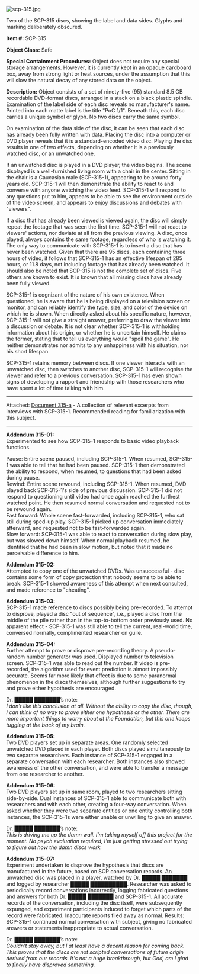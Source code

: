 ![scp-315.jpg](http://scp-wiki.wdfiles.com/local--files/scp-315/scp-315.jpg)

Two of the SCP-315 discs, showing the label and data sides. Glyphs and marking deliberately obscured.

**Item #:** SCP-315

**Object Class:** Safe

**Special Containment Procedures:** Object does not require any special storage arrangements. However, it is currently kept in an opaque cardboard box, away from strong light or heat sources, under the assumption that this will slow the natural decay of any stored data on the object.

**Description:** Object consists of a set of ninety-five (95) standard 8.5 GB recordable DVD-format discs, arranged in a stack on a black plastic spindle. Examination of the label side of each disc reveals no manufacturer's name. Printed into each matte label is the title "PoC 1/1". Beneath this, each disc carries a unique symbol or glyph. No two discs carry the same symbol.

On examination of the data side of the disc, it can be seen that each disc has already been fully written with data. Placing the disc into a computer or DVD player reveals that it is a standard-encoded video disc. Playing the disc results in one of two effects, depending on whether it is a previously watched disc, or an unwatched one.

If an unwatched disc is played in a DVD player, the video begins. The scene displayed is a well-furnished living room with a chair in the center. Sitting in the chair is a Caucasian male (SCP-315-1), appearing to be around forty years old. SCP-315-1 will then demonstrate the ability to react to and converse with anyone watching the video feed. SCP-315-1 will respond to any questions put to him, appears to be able to see the environment outside of the video screen, and appears to enjoy discussions and debates with "viewers".

If a disc that has already been viewed is viewed again, the disc will simply repeat the footage that was seen the first time. SCP-315-1 will not react to viewers' actions, nor deviate at all from the previous viewing. A disc, once played, always contains the same footage, regardless of who is watching it. The only way to communicate with SCP-315-1 is to insert a disc that has never been watched. Given that there are 95 discs, each containing three hours of video, it follows that SCP-315-1 has an effective lifespan of 285 hours, or 11.8 days, not including footage that has already been watched. It should also be noted that SCP-315 is not the complete set of discs. Five others are known to exist. It is known that all missing discs have already been fully viewed.

SCP-315-1 is cognizant of the nature of his own existence. When questioned, he is aware that he is being displayed on a television screen or monitor, and can reliably identify the type, size, and color of the device on which he is shown. When directly asked about his specific nature, however, SCP-315-1 will not give a straight answer, preferring to draw the viewer into a discussion or debate. It is not clear whether SCP-315-1 is withholding information about his origin, or whether he is uncertain himself. He claims the former, stating that to tell us everything would "spoil the game". He neither demonstrates nor admits to any unhappiness with his situation, nor his short lifespan.

SCP-315-1 retains memory between discs. If one viewer interacts with an unwatched disc, then switches to another disc, SCP-315-1 will recognise the viewer and refer to a previous conversation. SCP-315-1 has even shown signs of developing a rapport and friendship with those researchers who have spent a lot of time talking with him.

* * *

Attached: [Document 315-a](/scp-315-a) - A collection of relevant excerpts from interviews with SCP-315-1. Recommended reading for familiarization with this subject.

* * *

**Addendum 315-01:**  
Experimented to see how SCP-315-1 responds to basic video playback functions.

Pause: Entire scene paused, including SCP-315-1. When resumed, SCP-315-1 was able to tell that he had been paused. SCP-315-1 then demonstrated the ability to respond, when resumed, to questions that had been asked during pause.  
Rewind: Entire scene rewound, including SCP-315-1. When resumed, DVD played back SCP-315-1's side of previous discussion. SCP-315-1 did not respond to questioning until video had once again reached the furthest watched point. He then resumed normal conversation and requested not to be rewound again.  
Fast forward: Whole scene fast-forwarded, including SCP-315-1, who sat still during sped-up play. SCP-315-1 picked up conversation immediately afterward, and requested not to be fast-forwarded again.  
Slow forward: SCP-315-1 was able to react to conversation during slow play, but was slowed down himself. When normal playback resumed, he identified that he had been in slow motion, but noted that it made no perceivable difference to him.

**Addendum 315-02:**  
Attempted to copy one of the unwatched DVDs. Was unsuccessful - disc contains some form of copy protection that nobody seems to be able to break. SCP-315-1 showed awareness of this attempt when next consulted, and made reference to "cheating".

**Addendum 315-03:**  
SCP-315-1 made reference to discs possibly being pre-recorded. To attempt to disprove, played a disc "out of sequence", i.e., played a disc from the middle of the pile rather than in the top-to-bottom order previously used. No apparent effect - SCP-315-1 was still able to tell the current, real-world time, conversed normally, complimented researcher on guile.

**Addendum 315-04:**  
Further attempt to prove or disprove pre-recording theory. A pseudo-random number generator was used. Displayed number to television screen. SCP-315-1 was able to read out the number. If video is pre-recorded, the algorithm used for event prediction is almost impossibly accurate. Seems far more likely that effect is due to some paranormal phenomenon in the discs themselves, although further suggestions to try and prove either hypothesis are encouraged.

Dr. █████ ███████’s note:  
_I don’t like this conclusion at all. Without the ability to copy the disc, though, I can think of no way to prove either one hypothesis or the other. There are more important things to worry about at the Foundation, but this one keeps tugging at the back of my brain._

**Addendum 315-05:**  
Two DVD players set up in separate areas. One randomly selected unwatched DVD placed in each player. Both discs played simultaneously to two separate researchers. Each instance of SCP-315-1 engaged in a separate conversation with each researcher. Both instances also showed awareness of the other conversation, and were able to transfer a message from one researcher to another.

**Addendum 315-06:**  
Two DVD players set up in same room, played to two researchers sitting side-by-side. Dual instances of SCP-315-1 able to communicate both with researchers and with each other, creating a four-way conversation. When asked whether they were two separate entities or one entity controlling both instances, the SCP-315-1s were either unable or unwilling to give an answer.

Dr. █████ ███████’s note:  
_This is driving me up the damn wall. I’m taking myself off this project for the moment. No psych evaluation required, I’m just getting stressed out trying to figure out how the damn discs work._

**Addendum 315-07:**  
Experiment undertaken to disprove the hypothesis that discs are manufactured in the future, based on SCP conversation records. An unwatched disc was placed in a player, watched by Dr. █████ ███████ and logged by researcher █████ ██████████. Researcher was asked to periodically record conversations incorrectly, logging fabricated questions and answers for both Dr. █████ ███████ and SCP-315-1. All accurate records of the conversation, including the disc itself, were subsequently expunged, and experiment participants induced to forget which parts of the record were fabricated. Inaccurate reports filed away as normal. Results: SCP-315-1 continued normal conversation with subject, giving no fabricated answers or statements inappropriate to actual conversation.

Dr. █████ ███████’s note:  
_Couldn't stay away, but I at least have a decent reason for coming back. This proves that the discs are not scripted conversations of future origin derived from our records. It's not a huge breakthrough, but God, am I glad to finally have disproved something._